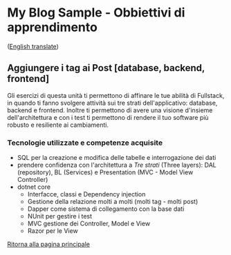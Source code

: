 # My Blog Sample - Obbiettivi di apprendimento
([English translate](PostTags.md))  

## Aggiungere i tag ai Post [database, backend, frontend]

Gli esercizi di questa unità ti permettono di affinare le tue abilità di Fullstack, in quando ti fanno svolgere attività sui tre strati dell'applicativo: database, backend e frontend. Inoltre ti permettono di avere una visione d'insieme dell'architettura e con i test ti permettono di rendere il tuo software più robusto e resiliente ai cambiamenti.  

### Tecnologie utilizzate e competenze acquisite
- SQL per la creazione e modifica delle tabelle e interrogazione dei dati  
- prendere confidenza con l'architettura a *Tre strati* (Three layers): DAL (repository), BL (Services) e Presentation (MVC - Model View Controller)  
- dotnet core  
    - Interfacce, classi e Dependency injection  
    - Gestione della relazione molti a molti (molti tag - molti post)  
    - Dapper come sistema di collegamento con la base dati  
    - NUnit per gestire i test  
    - MVC gestione dei Controller, Model e View  
    - Razor per le View  


[Ritorna alla pagina principale](../README_IT.md)  
